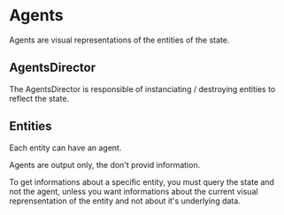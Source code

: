 # Agents

Agents are visual representations of the entities of the state.

## AgentsDirector
The AgentsDirector is responsible of instanciating / destroying entities to reflect the state.

## Entities

Each entity can have an agent.

Agents are output only, the don't provid information.

To get informations about a specific entity, you must query the state and not the agent, unless you want informations
about the current visual reprensentation of the entity and not about it's underlying data.